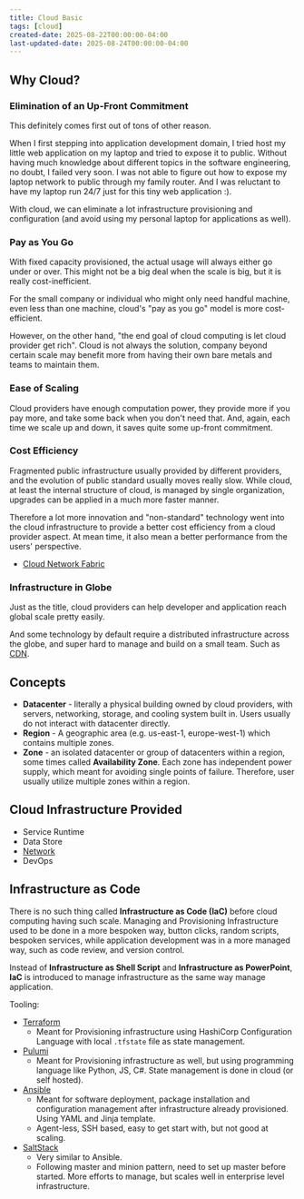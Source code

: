 ```yaml
---
title: Cloud Basic
tags: [cloud]
created-date: 2025-08-22T00:00:00-04:00
last-updated-date: 2025-08-24T00:00:00-04:00
---
```


## Why Cloud?

### Elimination of an Up-Front Commitment

This definitely comes first out of tons of other reason.

When I first stepping into application development domain, I tried host my little web application on my laptop and tried to expose it to public. Without having much knowledge about different topics in the software engineering, no doubt, I failed very soon. I was not able to figure out how to expose my laptop network to public through my family router. And I was reluctant to have my laptop run 24/7 just for this tiny web application :).

With cloud, we can eliminate a lot infrastructure provisioning and configuration (and avoid using my personal laptop for applications as well).

### Pay as You Go

With fixed capacity provisioned, the actual usage will always either go under or over. This might not be a big deal when the scale is big, but it is really cost-inefficient.

For the small company or individual who might only need handful machine, even less than one machine, cloud's "pay as you go" model is more cost-efficient.

However, on the other hand, "the end goal of cloud computing is let cloud provider get rich". Cloud is not always the solution, company beyond certain scale may benefit more from having their own bare metals and teams to maintain them.

### Ease of Scaling

Cloud providers have enough computation power, they provide more if you pay more, and take some back when you don't need that. And, again, each time we scale up and down, it saves quite some up-front commitment.

### Cost Efficiency

Fragmented public infrastructure usually provided by different providers, and the evolution of public standard usually moves really slow. While cloud, at least the internal structure of cloud, is managed by single organization, upgrades can be applied in a much more faster manner.

Therefore a lot more innovation and "non-standard" technology went into the cloud infrastructure to provide a better cost efficiency from a cloud provider aspect. At mean time, it also mean a better performance from the users' perspective.

- [Cloud Network Fabric](note/by/developer/cloud_network_infrastructure.md)

### Infrastructure in Globe

Just as the title, cloud providers can help developer and application reach global scale pretty easily.

And some technology by default require a distributed infrastructure across the globe, and super hard to manage and build on a small team. Such as [CDN](note/by/developer/content_delivery_network.md).

## Concepts

- **Datacenter** - literally a physical building owned by cloud providers, with servers, networking, storage, and cooling system built in. Users usually do not interact with datacenter directly.
- **Region** - A geographic area (e.g. us-east-1, europe-west-1) which contains multiple zones.
- **Zone** - an isolated datacenter or group of datacenters within a region, some times called **Availability Zone**. Each zone has independent power supply, which meant for avoiding single points of failure. Therefore, user usually utilize multiple zones within a region.

## Cloud Infrastructure Provided

- Service Runtime
- Data Store
- [Network](note/by/developer/cloud_network_service.md)
- DevOps

## Infrastructure as Code

There is no such thing called **Infrastructure as Code (IaC)** before cloud computing having such scale. Managing and Provisioning Infrastructure used to be done in a more bespoken way, button clicks, random scripts, bespoken services, while application development was in a more managed way, such as code review, and version control.

Instead of **Infrastructure as Shell Script** and **Infrastructure as PowerPoint**, **IaC** is introduced to manage infrastructure as the same way manage application.

Tooling:

- [Terraform](https://github.com/hashicorp/terraform)
	- Meant for Provisioning infrastructure using HashiCorp Configuration Language with local `.tfstate` file as state management.
- [Pulumi](https://github.com/pulumi/pulumi)
	- Meant for Provisioning infrastructure as well, but using programming language like Python, JS, C#. State management is done in cloud (or self hosted).
- [Ansible](https://github.com/ansible/ansible)
	- Meant for software deployment, package installation and configuration management after infrastructure already provisioned. Using YAML and Jinja template.
	- Agent-less, SSH based, easy to get start with, but not good at scaling.
- [SaltStack](https://github.com/saltstack/salt)
	- Very similar to Ansible.
	- Following master and minion pattern, need to set up master before started. More efforts to manage, but scales well in enterprise level infrastructure.